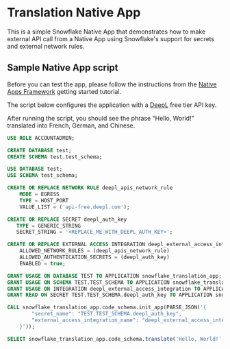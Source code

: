 # Translation Native App

This is a simple Snowflake Native App that demonstrates how to make external API call from a 
Native App using Snowflake's support for secrets and external network rules.

## Sample Native App script

Before you can test the app, please follow the instructions from the [Native Apps Framework](https://docs.snowflake.com/en/developer-guide/native-apps/tutorials/getting-started-tutorial#introduction) getting started tutorial.

The script below configures the application with a [DeepL](https://www.deepl.com) free tier API key.

After running the script, you should see the phrase "Hello, World!" translated into French, German, and Chinese.

``` sql
USE ROLE ACCOUNTADMIN;

CREATE DATABASE test;
CREATE SCHEMA test.test_schema;

USE DATABASE test;
USE SCHEMA test_schema;

CREATE OR REPLACE NETWORK RULE deepl_apis_network_rule
    MODE = EGRESS
    TYPE = HOST_PORT
    VALUE_LIST = ('api-free.deepl.com');

CREATE OR REPLACE SECRET deepl_auth_key
   TYPE = GENERIC_STRING
   SECRET_STRING = '<REPLACE_ME_WITH_DEEPL_AUTH_KEY>';

CREATE OR REPLACE EXTERNAL ACCESS INTEGRATION deepl_external_access_integration
    ALLOWED_NETWORK_RULES = (deepl_apis_network_rule)
    ALLOWED_AUTHENTICATION_SECRETS = (deepl_auth_key)
    ENABLED = true;

GRANT USAGE ON DATABASE TEST TO APPLICATION snowflake_translation_app;
GRANT USAGE ON SCHEMA TEST.TEST_SCHEMA TO APPLICATION snowflake_translation_app;
GRANT USAGE ON INTEGRATION deepl_external_access_integration TO APPLICATION snowflake_translation_app;
GRANT READ ON SECRET TEST.TEST_SCHEMA.deepl_auth_key TO APPLICATION snowflake_translation_app;

CALL snowflake_translation_app.code_schema.init_app(PARSE_JSON('{
        "secret_name": "TEST.TEST_SCHEMA.deepl_auth_key",
        "external_access_integration_name": "deepl_external_access_integration",
    }'));

SELECT snowflake_translation_app.code_schema.translate('Hello, World!', 'FR');
```